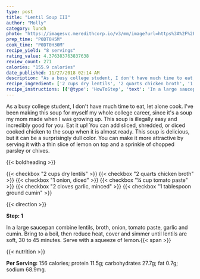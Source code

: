 ```yaml
---
type: post
title: "Lentil Soup III"
author: "Molly"
category: lunch
photo: "https://imagesvc.meredithcorp.io/v3/mm/image?url=https%3A%2F%2Fimages.media-allrecipes.com%2Fuserphotos%2F62702.jpg"
prep_time: "P0DT0H5M"
cook_time: "P0DT0H30M"
recipe_yield: "8 servings"
rating_value: 4.376383763837638
review_count: 271
calories: "155.9 calories"
date_published: 11/27/2018 02:14 AM
description: "As a busy college student, I don't have much time to eat, let alone cook.  I've been making this soup for myself my whole college career, since it's a soup my mom made when I was growing up.  This soup is illegally easy and incredibly good for you.  Eat it up!  You can add sliced, shredded, or diced cooked chicken to the soup when it is almost ready.  This soup is delicious, but it can be a surprisingly dull color.  You can make it more attractive by serving it with a thin slice of lemon on top and a sprinkle of chopped parsley or chives."
recipe_ingredient: ['2 cups dry lentils', '2 quarts chicken broth', '1 onion, diced', '¼ cup tomato paste', '2 cloves garlic, minced', '1 tablespoon ground cumin']
recipe_instructions: [{'@type': 'HowToStep', 'text': 'In a large saucepan combine lentils, broth, onion, tomato paste, garlic and cumin.  Bring to a boil, then reduce heat, cover and simmer until lentils are soft, 30 to 45 minutes.  Serve with a squeeze of lemon.\n'}]
---
```


As a busy college student, I don't have much time to eat, let alone cook.  I've been making this soup for myself my whole college career, since it's a soup my mom made when I was growing up.  This soup is illegally easy and incredibly good for you.  Eat it up!  You can add sliced, shredded, or diced cooked chicken to the soup when it is almost ready.  This soup is delicious, but it can be a surprisingly dull color.  You can make it more attractive by serving it with a thin slice of lemon on top and a sprinkle of chopped parsley or chives. 

{{< boldheading >}}

{{< checkbox "2 cups dry lentils" >}}
{{< checkbox "2 quarts chicken broth" >}}
{{< checkbox "1  onion, diced" >}}
{{< checkbox "¼ cup tomato paste" >}}
{{< checkbox "2 cloves garlic, minced" >}}
{{< checkbox "1 tablespoon ground cumin" >}}


{{< direction >}}

**Step: 1**

In a large saucepan combine lentils, broth, onion, tomato paste, garlic and cumin.  Bring to a boil, then reduce heat, cover and simmer until lentils are soft, 30 to 45 minutes.  Serve with a squeeze of lemon.{{< span >}}

{{< nutrition >}}

**Per Serving:** 156 calories; protein 11.5g; carbohydrates 27.7g; fat 0.7g; sodium 68.9mg.